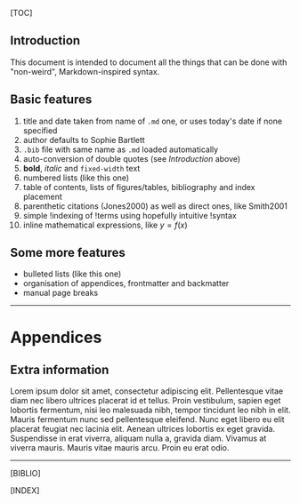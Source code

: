 [TOC]

## Introduction

This document is intended to document all the things that can be done with
"non-weird", Markdown-inspired syntax.

## Basic features

1. title and date taken from name of `.md` one, or uses today's date if none specified
1. author defaults to Sophie Bartlett
1. `.bib` file with same name as `.md` loaded automatically
1. auto-conversion of double quotes (see _Introduction_ above)
1. **bold**, *italic* and `fixed-width` text
1. numbered lists (like this one)
1. table of contents, lists of figures/tables, bibliography and index placement
1. parenthetic citations (Jones2000) as well as direct ones, like Smith2001
1. simple !indexing of !terms using hopefully intuitive !syntax
1. inline mathematical expressions, like $y = f(x)$

## Some more features

* bulleted lists (like this one)
* organisation of appendices, frontmatter and backmatter
* manual page breaks

---

# Appendices

## Extra information

Lorem ipsum dolor sit amet, consectetur adipiscing elit. Pellentesque vitae diam
nec libero ultrices placerat id et tellus. Proin vestibulum, sapien eget lobortis
fermentum, nisi leo malesuada nibh, tempor tincidunt leo nibh in elit. Mauris
fermentum nunc sed pellentesque eleifend. Nunc eget libero eu elit placerat
feugiat nec lacinia elit. Aenean ultrices lobortis ex eget gravida. Suspendisse
in erat viverra, aliquam nulla a, gravida diam. Vivamus at viverra mauris. Mauris
vitae mauris arcu. Proin eu erat odio.

---

[BIBLIO]

[INDEX]
